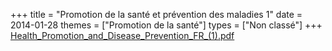 +++
title = "Promotion de la santé et prévention des maladies 1"
date = 2014-01-28
themes = ["Promotion de la santé"]
types = ["Non classé"]
+++
[Health\_Promotion\_and\_Disease\_Prevention\_FR\_(1).pdf](/files/Health_Promotion_and_Disease_Prevention_FR_(1).pdf)
